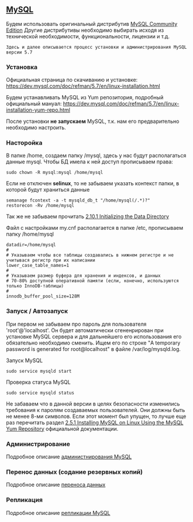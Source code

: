 ## [MySQL](https://www.mysql.com/)

Будем использовать оригинальный дистрибутив [MySQL Community Edition](https://www.mysql.com/products/community/) 
Другие дистрибутивы необходимо выбирать исходя из технической необходимости, функциональности, лицензии и т.д.
~~~
Здесь и далее описывается процесс установки и администрирования MySQL версии 5.7
~~~

### Установка
Официальная страница по скачиванию и установке: https://dev.mysql.com/doc/refman/5.7/en/linux-installation.html

Будем устанавливать MySQL из Yum репозитория, подробный официальный мануал: https://dev.mysql.com/doc/refman/5.7/en/linux-installation-yum-repo.html

После установки **не запускаем** MySQL, т.к. нам его предварительно необходимо настроить.

### Насторойка
В папке /home, создаем папку /mysql, здесь у нас будут располагаться данные mysql.
Чтобы БД имела к ней доступ прописываем права: 
~~~
sudo chown -R mysql:mysql /home/mysql
~~~
Если не отключен **selinux**, то не забываем указать контекст папки, в которой будут храниться данные
~~~
semanage fcontext -a -t mysqld_db_t "/home/mysql(/.*)?"
restorecon -Rv /home/mysql
~~~

Так же не забываем прочитать [2.10.1 Initializing the Data Directory](https://dev.mysql.com/doc/refman/5.7/en/data-directory-initialization.html)

Файл с настройками my.cnf располагается в папке /etc, прописываем папку /home/mysql 
~~~
datadir=/home/mysql
#
# Указываем чтобы все таблицы создавались в нижнем регистре и не учитывася регистр при их написании 
lower_case_table_names=1
#
# Указываем размер буфера для хранения и индексов, и данных
# 70-80% доступной оперативной памяти (если, конечно, используются только InnoDB-таблицы)
#
innodb_buffer_pool_size=128M
~~~

### Запуск /  Автозапуск
При первом не забываем про пароль для пользователя 'root'@'localhost'. 
Он будет автоматически сгененрирован при установке MySQL сервера и для дальнейшего его использования его обязательно необходимо сменить.
Ищем его по строке "A temporary password is generated for root@localhost" в файле /var/log/mysqld.log.

Запуск MySQL 
~~~
sudo service mysqld start
~~~
Проверка статуса MySQL 
~~~
sudo service mysqld status
~~~

Не забаваем что в данной версии в целях безопасности изменились требования к паролям создаваемых пользователей.
Они должны быть не менее 8-ми символов.
Если этот момент был упущен, то лучше еще раз перечитать раздел [2.5.1 Installing MySQL on Linux Using the MySQL Yum Repository](https://dev.mysql.com/doc/refman/5.7/en/linux-installation-yum-repo.html) официальной документации. 

### Администрирование
Подробное описание [администнирования MySQL](notes_mysql_admin.md)

### Перенос данных (содание резервных копий)
Подробное описание [переноса данных](notes_mysql_dump.md)

### Репликация
Подробное описание [репликации MySQL](notes_mysql_replication.md)
